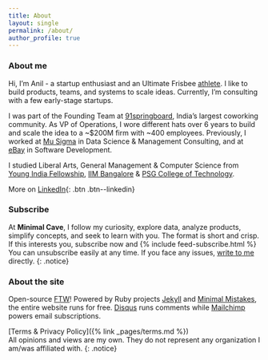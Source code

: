 ```yaml
---
title: About
layout: single
permalink: /about/
author_profile: true
---
```

### About me
Hi, I’m Anil - a startup enthusiast and an Ultimate Frisbee [athlete](https://indiaultimate.org/2015-aouc-team-india). I like to build products, teams, and systems to scale ideas. Currently, I’m consulting with a few early-stage startups.

I was part of the Founding Team at [91springboard](https://www.91springboard.com/), India’s largest coworking community. As VP of Operations, I wore different hats over 6 years to build and scale the idea to a ~$200M firm with ~400 employees. Previously, I worked at [Mu Sigma](https://www.mu-sigma.com/) in Data Science & Management Consulting, and at [eBay](https://www.ebay.com/) in Software Development. 

I studied Liberal Arts, General Management & Computer Science from [Young India Fellowship](https://ashoka.edu.in/yif), [IIM Bangalore](https://www.iimb.ac.in/home) & [PSG College of Technology](https://www.psgtech.edu/).

More on [LinkedIn](https://www.linkedin.com/in/anilgeorge04/){: .btn .btn--linkedin}

### Subscribe
At **Minimal Cave**, I follow my curiosity, explore data, analyze products, simplify concepts, and seek to learn with you. The format is short and crisp. If this interests you, subscribe now and
{% include feed-subscribe.html %}
You can unsubscribe easily at any time. If you face any issues, [write to me](mailto:contact@minimalcave.com) directly.
{: .notice}

### About the site
Open-source [FTW](https://en.wiktionary.org/wiki/for_the_win)! Powered by Ruby projects [Jekyll](jekyllrb.com/) and [Minimal Mistakes](https://mademistakes.com/minimal-mistakes/), the entire website runs for free. [Disqus](https://disqus.com/) runs comments while [Mailchimp](http://eepurl.com/hwsf0n) powers email subscriptions.

[Terms & Privacy Policy]({% link _pages/terms.md %})<br>
All opinions and views are my own. They do not represent any organization I am/was affiliated with.
{: .notice}
